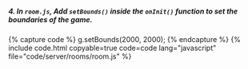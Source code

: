##### 4. In `room.js`, Add `setBounds()` inside the `onInit()` function to set the boundaries of the game.

{% capture code %}
	g.setBounds(2000, 2000);
{% endcapture %}
{% include code.html copyable=true code=code lang="javascript" file="code/server/rooms/room.js" %}
